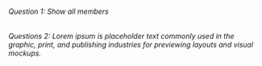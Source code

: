 ###### Question 1: Show all members 



###### Questions 2: Lorem ipsum is placeholder text commonly used in the graphic, print, and publishing industries for previewing layouts and visual mockups.



